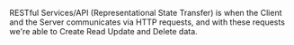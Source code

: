 RESTful Services/API (Representational State Transfer) is when the Client and the Server communicates via HTTP requests, and with these requests we're able to Create Read Update and Delete data.